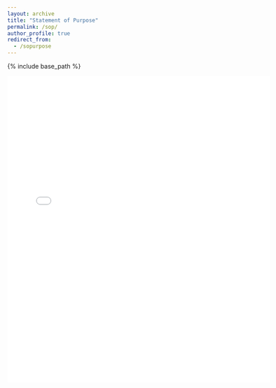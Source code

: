 ```yaml
---
layout: archive
title: "Statement of Purpose"
permalink: /sop/
author_profile: true
redirect_from:
  - /sopurpose
---
```


{% include base_path %}

<embed src="{{ site.baseurl }}/files/sop.pdf" width="600" height="700" type='application/pdf'> 
